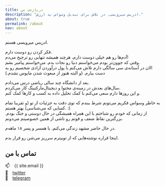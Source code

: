 ```yaml
---
title: درباره‌ی من
description: "ادریس میرویسی. در تلاش برای تبدیل وسواس به ارزش."   
about: true
permalink: /about
nav: about
--- 
```


ادریس میرویسی هستم.

فکر کردن رو دوست دارم.  
آدم‌ها رو هم خیلی دوست دارم، هرچند همیشه تنهایی رو ترجیح می‌دم!   
وقتی که جوون‌تر بودم می‌خواستم دنیا رو نجات بدم. می‌خواستم پیامبر بشم.  
الان در آستانه‌ی سی سالگی دارم تلاش می‌کنم با پول درآوردن آزادی شخصیم رو به دست بیارم. (و البته هنوز از مبعوث شدن مایوس نشدم.)  

بعد از دانشگاه چند سالی ریاضی درس می‌دادم.  
سال‌های بعدش در زمینه‌ی محتوا و دیجیتال‌مارکتینگ کار می‌کردم.  
و این روزها دارم سعی می‌کنم با کمک تحلیل داده به کسب و کارها کمک کنم.

به خاطر وسواس فکریم می‌تونم شرط ببندم که توی دقت به جزئیات از تو (و تقریبا تمام کسایی که می‌شناسی) بهتر هستم. :)  
از زمانی که خودم رو شناختم با این همراه همیشگی در حال دوستی و جنگ بودم. بزرگترین نقاط ضعف و قوتم رو ناشی از همین خصوصیتم می‌دونم.  

در حال حاضر مشهد زندگی می‌کنم. با همسر و پسر ۱۸ ماهه‌م.

اینجا قراره نوشته‌هایی که از توییترم سرریز می‌شن رو قرار بدم.

## تماس با من 

📫&emsp;{{ site.email }}  
🐥&emsp;[twitter](https://twitter.com/edrism_ir)  
📱&emsp;[telegram](https://t.me/edrismir)  
